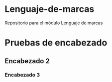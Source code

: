# Lenguaje-de-marcas
Repositorio para el módulo Lenguaje de marcas


# Pruebas de encabezado
## Encabezado 2
### Encabezado 3
